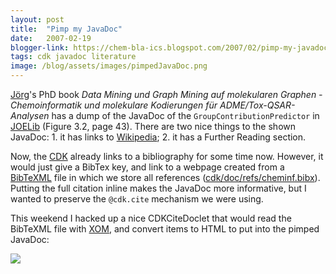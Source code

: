 ```yaml
---
layout: post
title:  "Pimp my JavaDoc"
date:   2007-02-19
blogger-link: https://chem-bla-ics.blogspot.com/2007/02/pimp-my-javadoc.html
tags: cdk javadoc literature
image: /blog/assets/images/pimpedJavaDoc.png
---
```


[Jörg](http://miningdrugs.blogspot.com/)'s PhD book *Data Mining und Graph Mining auf molekularen Graphen - Chemoinformatik und
molekulare Kodierungen für ADME/Tox-QSAR-Analysen* has a dump of the JavaDoc of the `GroupContributionPredictor` in
[JOELib](http://joelib.sf.net/) (Figure 3.2, page 43). There are two nice things to the shown JavaDoc: 1. it has links to
[Wikipedia](http://www.wikipedia.org/); 2. it has a Further Reading section.

Now, the [CDK](http://cdk.sf.net/) already links to a bibliography for some time now. However, it would just give a BibTex
key, and link to a webpage created from a [BibTeXML](http://bibtexml.sf.net/) file in which we store all references
([cdk/doc/refs/cheminf.bibx](http://cdk.svn.sourceforge.net/viewvc/cdk/trunk/cdk/doc/refs/cheminf.bibx?view=log)).
Putting the full citation inline makes the JavaDoc more informative, but I wanted to preserve the `@cdk.cite`
mechanism we were using.

This weekend I hacked up a nice CDKCiteDoclet that would read the BibTeXML file with [XOM](http://www.xom.nu/),
and convert items to HTML to put into the pimped JavaDoc:

![](/blog/assets/images/pimpedJavaDoc.png)
